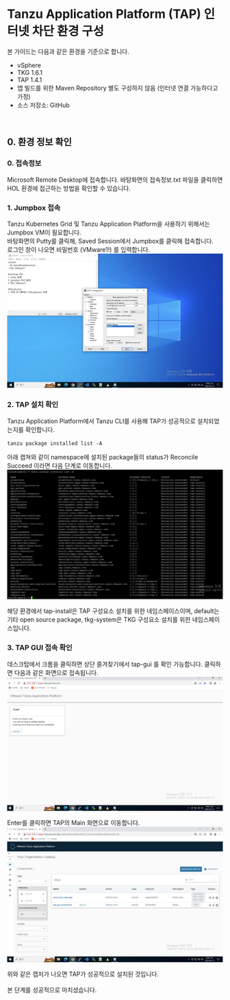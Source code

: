
# Tanzu Application Platform (TAP) 인터넷 차단 환경 구성
본 가이드는 다음과 같은 환경을 기준으로 합니다.
- vSphere
- TKG 1.6.1
- TAP 1.4.1
- 앱 빌드를 위한 Maven Repository 별도 구성하지 않음 (인터넷 연결 가능하다고 가정)
- 소스 저장소: GitHub

<br/>

## 0. 환경 정보 확인
### 0. 접속정보
Microsoft Remote Desktop에 접속합니다. 바탕화면의 접속정보.txt 파일을 클릭하면 HOL 환경에 접근하는 방법을 확인할 수 있습니다.    

### 1. Jumpbox 접속
Tanzu Kubernetes Grid 및 Tanzu Application Platform을 사용하기 위해서는 Jumpbox VM이 필요합니다.    
바탕화면의 Putty를 클릭해, Saved Session에서 Jumpbox를 클릭해 접속합니다.   
로그인 창이 나오면 비밀번호 (VMware1!) 를 입력합니다.   
![](../images/putty.png)  

### 2. TAP 설치 확인
Tanzu Application Platform에서 Tanzu CLI를 사용해 TAP가 성공적으로 설치되었는지를 확인합니다.   
~~~
tanzu package installed list -A
~~~
아래 캡쳐와 같이 namespace에 설치된 package들의 status가 Reconcile Succeed 이라면 다음 단계로 이동합니다.
![](../images/package_installed.png)  

해당 환경에서 tap-install은 TAP 구성요소 설치를 위한 네임스페이스이며, default는 기타 open source package, tkg-system은 TKG 구성요소 설치를 위한 네임스페이스입니다.   

### 3. TAP GUI 접속 확인
데스크탑에서 크롬을 클릭하면 상단 즐겨찾기에서 tap-gui 를 확인 가능합니다. 클릭하면 다음과 같은 화면으로 접속됩니다.    
![](../images/tap-gui-01.png)  

Enter를 클릭하면 TAP의 Main 화면으로 이동합니다.    
![](../images/tap-gui-02.png)  


위와 같은 캡처가 나오면 TAP가 성공적으로 설치된 것입니다.   
<br/>
본 단계를 성공적으로 마치셨습니다.
